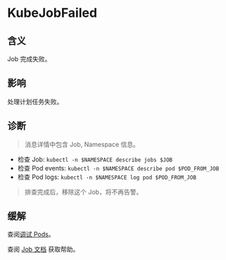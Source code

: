 
# KubeJobFailed

## 含义

Job 完成失败。

## 影响

处理计划任务失败。

## 诊断

> 消息详情中包含 Job, Namespace 信息。

- 检查 Job: `kubectl -n $NAMESPACE describe jobs $JOB`
- 检查 Pod events: `kubectl -n $NAMESPACE describe pod $POD_FROM_JOB`
- 检查 Pod logs: `kubectl -n $NAMESPACE log pod $POD_FROM_JOB`

> 排查完成后，移除这个 Job，将不再告警。

## 缓解

查阅[调试 Pods](https://kubernetes.io/zh-cn/docs/tasks/debug/debug-application/debug-pods/)。  

查阅 [Job 文档](https://kubernetes.io/zh-cn/docs/tasks/job/) 获取帮助。
